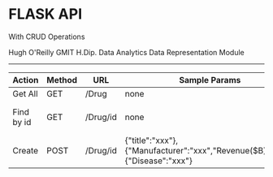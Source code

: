 # FLASK API 
With CRUD Operations

Hugh O'Reilly
GMIT H.Dip. Data Analytics 
Data Representation Module
___

<table>
<thead>
<tr>
<th>Action</th>
<th>Method</th>
<th>URL</th>
<th>Sample Params</th> 
<th>Sample Return</th>
</tr>
</thead>
<tbody>
<tr>
<td>Get All</td>
<td>GET</td>
<td>/Drug</td>
<td>none</td>
<td>[{...},{...},{...}]</td>  
</tr>
<tr>
<td>Find by id</td>
<td>GET</td>
<td>/Drug/id</td>
<td>none</td>
<td>[{"id":"1","title":"xxx"},{"Manufacturer":"xxx","Revenue($B):"xxx"},{"Disease":"xxx"}]
</td> 
<tr>
<td>Create</td>
<td>POST</td>
<td>/Drug/id</td>
<td>{"title":"xxx"},{"Manufacturer":"xxx","Revenue($B):"xxx"},{"Disease":"xxx"}</td>
<td>[{"id":"1","title":"xxx"},{"Manufacturer":"xxx","Revenue($B):"xxx"},{"Disease":"xxx"}]
</td>
</tr>
</tbody>
</table>

